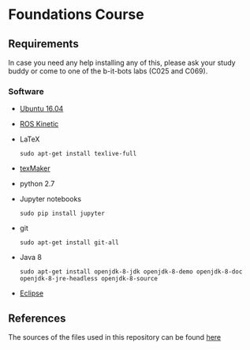 # Foundations Course

## Requirements
In case you need any help installing any of this, please ask your study buddy or come to one of the b-it-bots labs (C025 and C069).

### Software
*   [Ubuntu 16.04](https://www.ubuntu.com/download/desktop)
*   [ROS Kinetic](http://wiki.ros.org/kinetic/Installation/Ubuntu)
*   LaTeX

    ```
    sudo apt-get install texlive-full

    ```

*   [texMaker](http://www.xm1math.net/texmaker/index.html)

*   python 2.7

*   Jupyter notebooks

    ```
    sudo pip install jupyter
    ```

* git

    ```
    sudo apt-get install git-all
    ```

* Java 8
    ```
    sudo apt-get install openjdk-8-jdk openjdk-8-demo openjdk-8-doc openjdk-8-jre-headless openjdk-8-source
    ```

*   [Eclipse](https://www.eclipse.org/)

## References
The sources of the files used in this repository can be found [here](https://github.com/mas-group/foundations_course/wiki/References)
